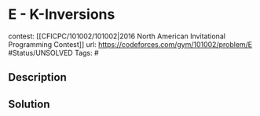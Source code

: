# E - K-Inversions

contest: [[CFICPC/101002/101002|2016 North American Invitational Programming Contest]]
url: https://codeforces.com/gym/101002/problem/E
#Status/UNSOLVED
Tags: #

## Description

## Solution

